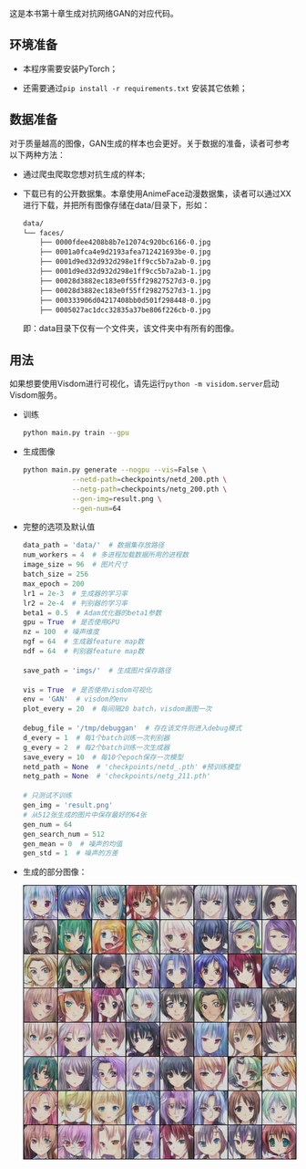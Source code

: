 这是本书第十章生成对抗网络GAN的对应代码。

## 环境准备

- 本程序需要安装PyTorch；

- 还需要通过`pip install -r requirements.txt` 安装其它依赖；

## 数据准备

对于质量越高的图像，GAN生成的样本也会更好。关于数据的准备，读者可参考以下两种方法：

- 通过爬虫爬取您想对抗生成的样本;

- 下载已有的公开数据集。本章使用AnimeFace动漫数据集，读者可以通过XX进行下载，并把所有图像存储在data/目录下，形如：

  ```bash
  data/
  └── faces/
      ├── 0000fdee4208b8b7e12074c920bc6166-0.jpg
      ├── 0001a0fca4e9d2193afea712421693be-0.jpg
      ├── 0001d9ed32d932d298e1ff9cc5b7a2ab-0.jpg
      ├── 0001d9ed32d932d298e1ff9cc5b7a2ab-1.jpg
      ├── 00028d3882ec183e0f55ff29827527d3-0.jpg
      ├── 00028d3882ec183e0f55ff29827527d3-1.jpg
      ├── 000333906d04217408bb0d501f298448-0.jpg
      ├── 0005027ac1dcc32835a37be806f226cb-0.jpg
  ```
  即：data目录下仅有一个文件夹，该文件夹中有所有的图像。

## 用法

如果想要使用Visdom进行可视化，请先运行`python -m visidom.server`启动Visdom服务。

- 训练

  ```bash
  python main.py train --gpu
  ```

- 生成图像

  ```bash
  python main.py generate --nogpu --vis=False \
              --netd-path=checkpoints/netd_200.pth \
              --netg-path=checkpoints/netg_200.pth \
              --gen-img=result.png \
              --gen-num=64
  ```

- 完整的选项及默认值

  ```python
  data_path = 'data/'  # 数据集存放路径
  num_workers = 4  # 多进程加载数据所用的进程数
  image_size = 96  # 图片尺寸
  batch_size = 256
  max_epoch = 200
  lr1 = 2e-3  # 生成器的学习率
  lr2 = 2e-4  # 判别器的学习率
  beta1 = 0.5  # Adam优化器的beta1参数
  gpu = True  # 是否使用GPU
  nz = 100  # 噪声维度
  ngf = 64  # 生成器feature map数
  ndf = 64  # 判别器feature map数
  
  save_path = 'imgs/'  # 生成图片保存路径
  
  vis = True  # 是否使用visdom可视化
  env = 'GAN'  # visdom的env
  plot_every = 20  # 每间隔20 batch，visdom画图一次
  
  debug_file = '/tmp/debuggan'  # 存在该文件则进入debug模式
  d_every = 1  # 每1个batch训练一次判别器
  g_every = 2  # 每2个batch训练一次生成器
  save_every = 10  # 每10个epoch保存一次模型
  netd_path = None  # 'checkpoints/netd_.pth' #预训练模型
  netg_path = None  # 'checkpoints/netg_211.pth'
  
  # 只测试不训练
  gen_img = 'result.png'
  # 从512张生成的图片中保存最好的64张
  gen_num = 64
  gen_search_num = 512
  gen_mean = 0  # 噪声的均值
  gen_std = 1  # 噪声的方差
  ```

- 生成的部分图像：

  ![imgs](result.png)



